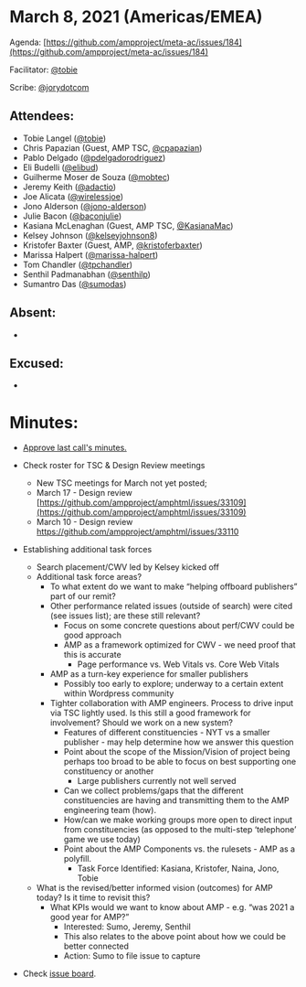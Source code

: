 # **March 8, 2021 (Americas/EMEA)**

Agenda: [https://github.com/ampproject/meta-ac/issues/184](https://github.com/ampproject/meta-ac/issues/184)

Facilitator: [@tobie][tobie]

Scribe: [@jorydotcom][jorydotcom]

## **Attendees:**

*   Tobie Langel ([@tobie][tobie])
*   Chris Papazian (Guest, AMP TSC, [@cpapazian][cpapazian])
*   Pablo Delgado ([@pdelgadorodriguez][pdelgadorodriguez])
*   Eli Budelli ([@elibud][elibud])
*   Guilherme Moser de Souza ([@mobtec][mobtec])
*   Jeremy Keith ([@adactio][adactio])
*   Joe Alicata ([@wirelessjoe][wirelessjoe])
*   Jono Alderson ([@jono-alderson][jono-alderson])
*   Julie Bacon ([@baconjulie][baconjulie])
*   Kasiana McLenaghan (Guest, AMP TSC, [@KasianaMac][KasianaMac])
*   Kelsey Johnson ([@kelseyjohnson8][kelseyjohnson8])
*   Kristofer Baxter (Guest, AMP, [@kristoferbaxter][kristoferbaxter])
*   Marissa Halpert ([@marissa-halpert][marissa-halpert])
*   Tom Chandler ([@tpchandler][tpchandler])
*   Senthil Padmanabhan ([@senthilp][senthilp])
*   Sumantro Das ([@sumodas][sumodas])

## **Absent:**

*   

## **Excused:**

*   

# **Minutes:**

*   [Approve last call's minutes.](https://github.com/ampproject/meta-ac/pull/186)
*   Check roster for TSC & Design Review meetings
    *   New TSC meetings for March not yet posted; 
    *   March 17 - Design review [https://github.com/ampproject/amphtml/issues/33109](https://github.com/ampproject/amphtml/issues/33109)
    *   March 10 - Design review https://github.com/ampproject/amphtml/issues/33110
*   Establishing additional task forces 
    *   Search placement/CWV led by Kelsey kicked off
    *   Additional task force areas?
        *   To what extent do we want to make “helping offboard publishers” part of our remit?
        *   Other performance related issues (outside of search) were cited (see issues list); are these still relevant?
            *   Focus on some concrete questions about perf/CWV could be good approach
            *   AMP as a framework optimized for CWV - we need proof that this is accurate
                *   Page performance vs. Web Vitals vs. Core Web Vitals
        *   AMP as a turn-key experience for smaller publishers
            *   Possibly too early to explore; underway to a certain extent within Wordpress community
        *   Tighter collaboration with AMP engineers. Process to drive input via TSC lightly used. Is this still a good framework for involvement? Should we work on a new system?
            *   Features of different constituencies - NYT vs a smaller publisher - may help determine how we answer this question
            *   Point about the scope of the Mission/Vision of project being perhaps too broad to be able to focus on best supporting one constituency or another
                *   Large publishers currently not well served
            *   Can we collect problems/gaps that the different constituencies are having and transmitting them to the AMP engineering team (how). 
            *   How/can we make working groups more open to direct input from constituencies (as opposed to the multi-step ‘telephone’ game we use today)
            *   Point about the AMP Components vs. the rulesets - AMP as a polyfill. 
                *   Task Force Identified: Kasiana, Kristofer, Naina, Jono, Tobie
    *   What is the revised/better informed vision (outcomes) for AMP today? Is it time to revisit this?
        *   What KPIs would we want to know about AMP - e.g. “was 2021 a good year for AMP?”
            *   Interested: Sumo, Jeremy, Senthil
            *   This also relates to the above point about how we could be better connected
            *   Action: Sumo to file issue to capture

*   Check [issue board](https://github.com/ampproject/meta-ac/projects/2).

[tobie]: https://github.com/tobie
[wirelessjoe]: https://github.com/wirelessjoe
[sumodas]: https://github.com/sumodas
[senthilp]: https://github.com/senthilp
[elibud]: https://github.com/elibud
[mobtec]: https://github.com/mobtec
[pdelgadorodriguez]: https://github.com/pdelgadorodriguez
[marissa-halpert]: https://github.com/marissa-halpert
[candice-womp]: https://github.com/candice-womp
[jono-alderson]: https://github.com/jono-alderson
[baconjulie]: https://github.com/baconjulie
[kelseyjohnson8]: https://github.com/kelseyjohnson8]
[adactio]: https://github.com/adactio
[mrjoro]: https://github.com/mrjoro
[jorydotcom]: https://github.com/jorydotcom
[DavidStrauss]: https://github.com/DavidStrauss
[cpapazian]: https://github.com/cpapazian
[dvoytenko]: https://github.com/dvoytenko
[rudygalfi]: https://github.com/rudygalfi
[KasianaMac]: https://github.com/KasianaMac
[jeffjose]: https://github.com/jeffjose
[tpchandler]: https://github.com/tpchandler
[j-tt]: https://github.com/j-tt
[SiddiqiFaizan]: https://github.com/SiddiqiFaizan
[kenjibaheux]: https://github.com/kenjibaheux
[kristoferbaxter]: https://github.com/kristoferbaxter
[justinph]: https://github.com/justinph
[twifkak]: https://github.com/twifkak
[darobin]: https://github.com/darobin
[MadisonMiner]: https://github.com/MadisonMiner
[nainar]: https://github.com/nainar